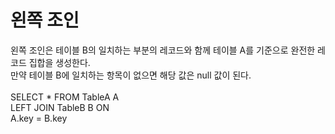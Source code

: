 # 왼쪽 조인
왼쪽 조인은 테이블 B의 일치하는 부분의 레코드와 함께 테이블 A를 기준으로 완전한 레코드 집합을 생성한다.<br/>
만약 테이블 B에 일치하는 항목이 없으면 해당 값은 null 값이 된다.<br/>
<br/>
SELECT * FROM TableA A<br/>
LEFT JOIN TableB B ON<br/>
A.key = B.key
